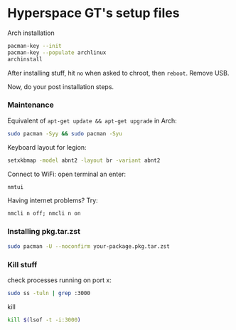 # Hyperspace GT's setup files

Arch installation
```bash
pacman-key --init
pacman-key --populate archlinux
archinstall
```
After installing stuff, hit `no` when asked to chroot, then `reboot`. Remove USB.

Now, do your post installation steps.



### Maintenance
Equivalent of `apt-get update && apt-get upgrade` in Arch:
```bash
sudo pacman -Syy && sudo pacman -Syu
```

Keyboard layout for legion:
```bash
setxkbmap -model abnt2 -layout br -variant abnt2
```

Connect to WiFi: open terminal an enter:
```bash
nmtui
```

Having internet problems? Try:
```
nmcli n off; nmcli n on
```

### Installing pkg.tar.zst
```bash
sudo pacman -U --noconfirm your-package.pkg.tar.zst
```


### Kill stuff
check processes running on port x:
```bash
sudo ss -tuln | grep :3000
```

kill
```bash
kill $(lsof -t -i:3000)
```
